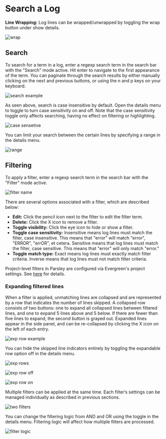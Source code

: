 # Search a Log

**Line Wrapping:** 
Log lines can be wrapped/unwrapped by toggling the wrap button under show details. 

![wrap](https://github.com/evergreen-ci/parsley/assets/64446617/468e4b78-a7ee-44d5-bbae-d1e372afb0ba)

## Search

To search for a term in a log, enter a regexp search term in the search bar with the "Search" mode active. Hit enter to navigate to the first appearance of the term. You can paginate through the search results by either manually clicking on the next and previous buttons, or using the n and p keys on your keyboard. 

![search example](https://github.com/evergreen-ci/parsley/assets/64446617/c1c4e8c8-03ed-4864-83ba-6ee2c165fd31)

As seen above, search is case insensitive by default. Open the details menu to toggle to turn case sensitivity on and off. Note that the case sensitivity toggle only affects searching, having no effect on filtering or highlighting. 

![case sensetive](https://github.com/evergreen-ci/parsley/assets/64446617/1f9674e9-31fe-4662-aa89-6d180ada6d4f)

You can limit your search between the certain lines by specifying a range in the details menu. 
 
![range](https://github.com/evergreen-ci/parsley/assets/64446617/0208c11c-bb77-4f40-88c5-ff84599aa52b)

## Filtering
To apply a filter, enter a regexp search term in the search bar with the "Filter" mode active. 

![filter name](https://user-images.githubusercontent.com/624531/207634860-7197c4b3-ae82-499a-922e-878cbaa1e0bd.png)

There are several options associated with a filter, which are described below:

- **Edit:** Click the pencil icon next to the filter to edit the filter term.
- **Delete:** Click the X icon to remove a filter.
- **Toggle visibility:** Click the eye icon to hide or show a filter.
- **Toggle case sensitivity:** Insensitive means log lines must match the filter, case insensitive. This means that "error" will match "error", "ERROR", "errOR", et cetera. Sensitive means that log lines must match the filter, case sensitive. This means that "error" will only match "error."
- **Toggle match type:** Exact means log lines must exactly match filter criteria. Inverse means that log lines must not match filter criteria.

Project-level filters in Parsley are configured via Evergreen's project settings. See [here](https://docs.devprod.prod.corp.mongodb.com/evergreen/Project-Configuration/Project-and-Distro-Settings/#parsley-filters) for details.

### Expanding filtered lines

When a filter is applied, unmatching lines are collapsed and are represented by a row that indicates the number of lines skipped. A collapsed row consists of two buttons: one to expand all collapsed lines between filtered lines, and one to expand 5 lines above and 5 below. If there are fewer than five lines to expand, the second button is grayed out. Expanded lines appear in the side panel, and can be re-collapsed by clicking the X icon on the left of each entry. 

![exp row example](https://user-images.githubusercontent.com/624531/207634909-a8419e09-6a47-4e8d-a32a-75fdbd0a0bdc.png)

You can hide the skipped line indicators entirely by toggling the expandable row option off in the details menu. 

![exp rows](https://github.com/evergreen-ci/parsley/assets/64446617/f80ed1b4-3012-4181-aa85-f05abb41971e)

![exp row off](https://user-images.githubusercontent.com/624531/207634975-d9a240ac-624e-4fbf-81f7-81094f6e5ab9.png)

![exp row on](https://user-images.githubusercontent.com/624531/207634978-d245ca06-5e5b-410b-9b62-4500b7491c54.png)

Multiple filters can be applied at the same time. Each filter’s settings can be managed individually as described in previous sections. 

![two filters](https://user-images.githubusercontent.com/624531/207635077-16f535fc-b968-4467-b6ad-f96b15ba78f9.png)

You can change the filtering logic from AND and OR using the toggle in the details menu. Filtering logic will affect how multiple filters are processed.

![filter logic](https://github.com/evergreen-ci/parsley/assets/64446617/5e5892a9-5d60-432a-a329-7f5ff62b637d)
